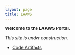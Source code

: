 ```yaml
---
layout: page
title: LAAWS
---
```


**Welcome to the LAAWS Portal.**

*This site is under construction.*

*   [Code Artifacts](/developers/laaws/code-artifacts)